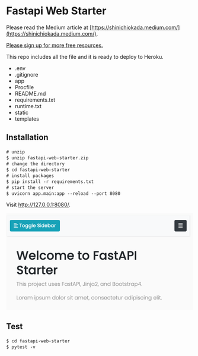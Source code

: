 # Fastapi Web Starter

Please read the Medium article at [https://shinichiokada.medium.com/](https://shinichiokada.medium.com/).

[Please sign up for more free resources.](https://mailchi.mp/ae9891ba897a/codewithshin)

This repo includes all the file and it is ready to deploy to Heroku. 

- .env
- .gitignore
- app
- Procfile
- README.md
- requirements.txt
- runtime.txt
- static
- templates

## Installation

```
# unzip
$ unzip fastapi-web-starter.zip
# change the directory
$ cd fastapi-web-starter
# install packages
$ pip install -r requirements.txt
# start the server
$ uvicorn app.main:app --reload --port 8080
```

Visit http://127.0.0.1:8080/.

![Starting](./images/image-1.png)

## Test

```
$ cd fastapi-web-starter
$ pytest -v
```